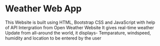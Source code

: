 # Weather Web App
This Website is built using HTML, Bootstrap CSS and JavaScript with help of API Intergration from Open Weather Website
It gives real-time weather Update from all-around the world, it displays- Temparature, windspeed, humidity and location to be entered by the user
